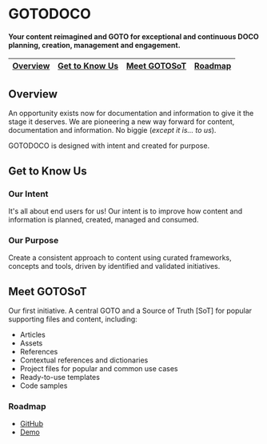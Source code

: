 # GOTODOCO
#### Your content reimagined and GOTO for exceptional and continuous DOCO planning, creation, management and engagement.

| [Overview](#overview) | [Get to Know Us](#get-to-know-us) | [Meet GOTOSoT](#meet-gotosot)  | [Roadmap](#roadmap) | 
| --| --|--| --|

## Overview
An opportunity exists now for documentation and information to give it the stage it deserves. 
We are pioneering a new way forward for content, documentation and information. No biggie (_except it is... to us_).

GOTODOCO is designed with intent and created for purpose. 

## Get to Know Us
### Our Intent 

It's all about end users for us! 
Our intent is to improve how content and information is planned, created, managed and consumed.

### Our Purpose
Create a consistent approach to content using curated frameworks, concepts and tools, driven by identified and validated initiatives.

## Meet GOTOSoT
Our first initiative. A central GOTO and a Source of Truth [SoT] for popular supporting files and content, including:

- Articles
- Assets
- References
- Contextual references and dictionaries
- Project files for popular and common use cases
- Ready-to-use templates
- Code samples

### Roadmap 
- [GitHub](https://github.com/orgs/GOTODOCO/projects/13/views/1)
- [Demo](https://gotodoco.com/demos/gotodoco)
